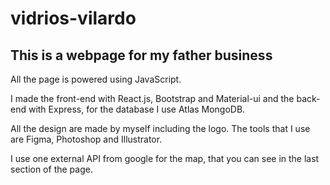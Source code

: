 # vidrios-vilardo
## This is a webpage for my father business
All the page is powered using JavaScript.

I made the front-end with React.js, Bootstrap and Material-ui and the back-end with Express, for the database I use Atlas MongoDB.

All the design are made by myself including the logo. The tools that I use are Figma, Photoshop and Illustrator.

I use one external API from google for the map, that you can see in the last section of the page.
